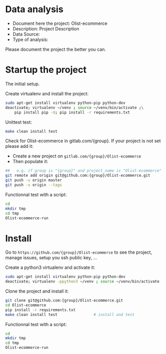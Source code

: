 # Data analysis
- Document here the project: Olist-ecommerce
- Description: Project Description
- Data Source:
- Type of analysis:

Please document the project the better you can.

# Startup the project

The initial setup.

Create virtualenv and install the project:
```bash
sudo apt-get install virtualenv python-pip python-dev
deactivate; virtualenv ~/venv ; source ~/venv/bin/activate ;\
    pip install pip -U; pip install -r requirements.txt
```

Unittest test:
```bash
make clean install test
```

Check for Olist-ecommerce in gitlab.com/{group}.
If your project is not set please add it:

- Create a new project on `gitlab.com/{group}/Olist-ecommerce`
- Then populate it:

```bash
##   e.g. if group is "{group}" and project_name is "Olist-ecommerce"
git remote add origin git@github.com:{group}/Olist-ecommerce.git
git push -u origin master
git push -u origin --tags
```

Functionnal test with a script:

```bash
cd
mkdir tmp
cd tmp
Olist-ecommerce-run
```

# Install

Go to `https://github.com/{group}/Olist-ecommerce` to see the project, manage issues,
setup you ssh public key, ...

Create a python3 virtualenv and activate it:

```bash
sudo apt-get install virtualenv python-pip python-dev
deactivate; virtualenv -ppython3 ~/venv ; source ~/venv/bin/activate
```

Clone the project and install it:

```bash
git clone git@github.com:{group}/Olist-ecommerce.git
cd Olist-ecommerce
pip install -r requirements.txt
make clean install test                # install and test
```
Functionnal test with a script:

```bash
cd
mkdir tmp
cd tmp
Olist-ecommerce-run
```
